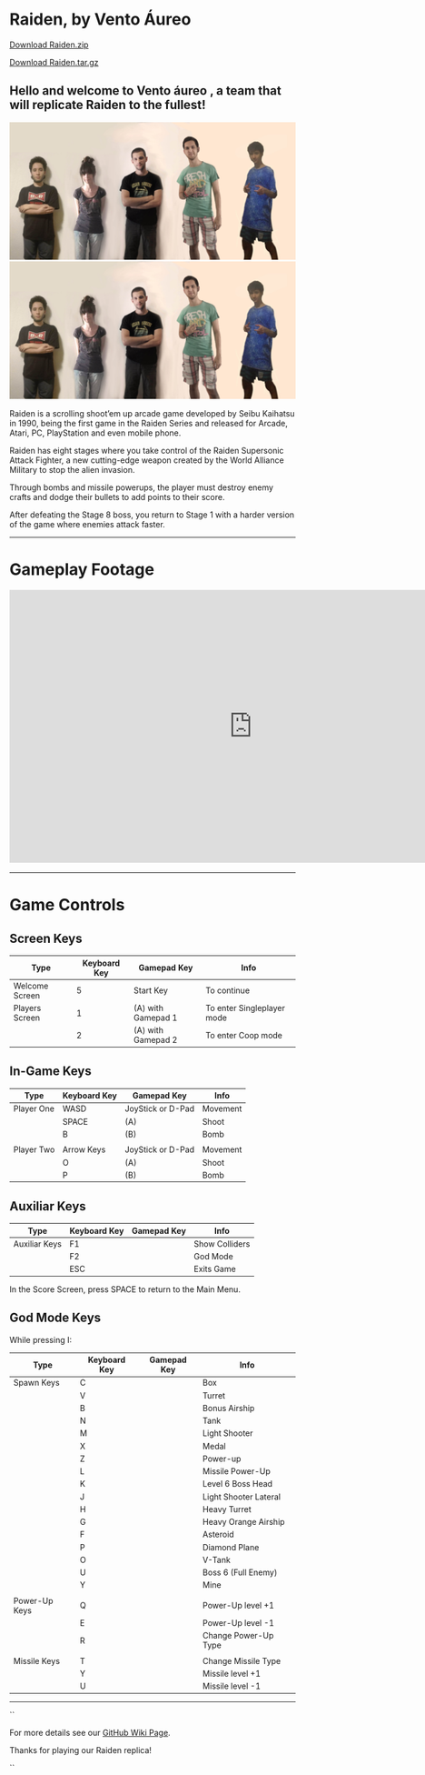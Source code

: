 # Raiden, by Vento Áureo

<a href="https://github.com/Soniaremacha/VentoAureo/releases/download/Raiden1.0/Raiden1.0_VentoAureo.zip">Download Raiden.zip</a>


<a href="https://github.com/Soniaremacha/VentoAureo/releases/download/Raiden1.0/Raiden1.0_VentoAureo.targ.z">Download Raiden.tar.gz</a>


## Hello and welcome to Vento áureo , a team that will replicate Raiden to the fullest!


![Foto](https://github.com/Soniaremacha/VentoAureo/blob/master/Foto%20Grupo.jpg)
![Foto 2](https://github.com/Soniaremacha/VentoAureo/blob/Raiden/Foto%20Grupo.jpg)

Raiden is a scrolling shoot’em up arcade game developed by Seibu Kaihatsu in 1990, being the first game in the Raiden Series and released for Arcade, Atari, PC, PlayStation and even mobile phone.

Raiden has eight stages where you take control of the Raiden Supersonic Attack Fighter, a new cutting-edge weapon created by the World Alliance Military to stop the alien invasion.

Through bombs and missile powerups, the player must destroy enemy crafts and dodge their bullets to add points to their score.

After defeating the Stage 8 boss, you return to Stage 1 with a harder version of the game where enemies attack faster.

---


# Gameplay Footage

<iframe width="854" height="480" src="https://www.youtube.com/embed/7QY-pVGliTE" frameborder="0" allowfullscreen></iframe>

---

# Game Controls

## Screen Keys

|Type|Keyboard Key|Gamepad Key|Info|
|----|------------|-----------|----|
| Welcome Screen   | 5 | Start Key  | To continue |
| Players Screen   | 1 | (A) with Gamepad 1   | To enter Singleplayer mode |
|                  | 2 | (A) with Gamepad 2   | To enter Coop mode |


## In-Game Keys

|Type|Keyboard Key|Gamepad Key|Info|
|----|------------|-----------|----|
| Player One    | WASD | JoyStick or D-Pad | Movement |
|               | SPACE | (A) | Shoot |
|               | B | (B) | Bomb |
|               |  |  |  |
| Player Two    | Arrow Keys | JoyStick or D-Pad | Movement |
|               | O | (A) | Shoot |
|               | P | (B) | Bomb |


## Auxiliar Keys

|Type|Keyboard Key|Gamepad Key|Info|
|----|------------|-----------|----|
| Auxiliar Keys | F1 |  | Show Colliders |
|               | F2 |  | God Mode |
|               | ESC |  | Exits Game |

In the Score Screen, press SPACE to return to the Main Menu.


## God Mode Keys

While pressing I:

|Type|Keyboard Key|Gamepad Key|Info|
|----|------------|-----------|----|
| Spawn Keys    | C |  | Box |
|               | V |  | Turret |
|               | B |  | Bonus Airship |
|               | N |  | Tank |
|               | M |  | Light Shooter |
|               | X |  | Medal |
|               | Z |  | Power-up |
|               | L |  | Missile Power-Up |
|               | K |  | Level 6 Boss Head |
|               | J |  | Light Shooter Lateral |
|               | H |  | Heavy Turret |
|               | G |  | Heavy Orange Airship |
|               | F |  | Asteroid |
|               | P |  | Diamond Plane |
|               | O |  | V-Tank |
|               | U |  | Boss 6 (Full Enemy) |
|               | Y |  | Mine |
|               |   |  |  |
| Power-Up Keys | Q |  | Power-Up level +1 |
|               | E |  | Power-Up level -1 |
|               | R |  | Change Power-Up Type |
|               |   |  |  |
| Missile Keys  | T |  | Change Missile Type |
|               | Y |  | Missile level +1 |
|               | U |  | Missile level -1 |

---
``

For more details see our [GitHub Wiki Page](https://github.com/Soniaremacha/VentoAureo/wiki).

Thanks for playing our Raiden replica!

``
